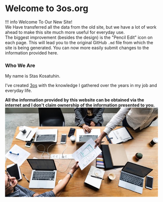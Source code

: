 # Welcome to 3os.org

!!! info
    Welcome To Our New Site!  
    We Have transferred all the data from the old site, but we have a lot of work ahead to make this site much more useful for everyday use.  
    The biggest improvement (besides the design) is the "Pencil Edit" icon on each page. This will lead you to the original GitHub `.md` file from which the site is being generated. 
    You can now more easily submit changes to the information provided here.
    

### Who We Are

My name is Stas Kosatuhin.

I’ve created [3os](https://3os.org) with the knowledge I gathered over the years in my job and everyday life.


**All the information provided by this website can be obtained via the internet and I don't claim ownership of the information presented to you.**  
![](images/desk.jpg)



